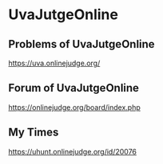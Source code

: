 # UvaJutgeOnline

## Problems of UvaJutgeOnline

https://uva.onlinejudge.org/

## Forum of UvaJutgeOnline

https://onlinejudge.org/board/index.php

## My Times

https://uhunt.onlinejudge.org/id/20076
